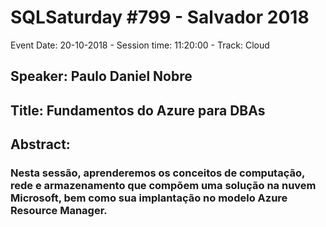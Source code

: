 # SQLSaturday #799 - Salvador 2018
Event Date: 20-10-2018 - Session time: 11:20:00 - Track: Cloud
## Speaker: Paulo Daniel Nobre
## Title: Fundamentos do Azure para DBAs
## Abstract:
### Nesta sessão, aprenderemos os conceitos de computação, rede e armazenamento que compõem uma solução na nuvem Microsoft, bem como sua implantação no modelo Azure Resource Manager.
